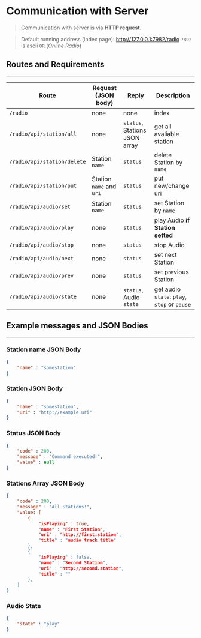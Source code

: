 # Communication with Server

> Communication with server is via **HTTP request**.

> Default running address (index page): http://127.0.0.1:7982/radio
> `7892` is ascii `OR` (_Online Radio_)
## Routes and Requirements 
--- 
| Route | Request (JSON body) | Reply | Description |
| --- | --- | --- | --- |
| `/radio` | none | none | index |
| `/radio/api/station/all` | none | `status`, Stations JSON array | get all avaliable station |
| `/radio/api/station/delete` | Station `name` | `status` | delete Station by `name` |
| `/radio/api/station/put` | Station `name` and `uri` | `status` | put new/change uri |
| `/radio/api/audio/set` | Station `name` | `status` | set Station by `name` |
| `/radio/api/audio/play` | none | `status` | play Audio **if Station setted** |
| `/radio/api/audio/stop` | none | `status` | stop Audio |
| `/radio/api/audio/next` | none | `status` | set next Station |
| `/radio/api/audio/prev` | none | `status` | set previous Station |
| `/radio/api/audio/state` | none | `status`, Audio `state` | get audio `state`: `play`, `stop` or `pause` |

## Example messages and JSON Bodies
---
### Station name JSON Body
```json
{
    "name" : "somestation"
}
```
### Station JSON Body
```json
{
    "name" : "somestation",
    "uri" : "http://example.uri"
}
```
### Status JSON Body
```json
{
    "code" : 200,
    "message" : "Command executed!",
    "value" : null
}
```

### Stations Array JSON Body
```json
{
    "code" : 200,
    "message" : "All Stations!",
    "value: [
        {
            "isPlaying" : true,
            "name" : "First Station",
            "uri" : "http://first.station",
            "title" : "audio track title"
        }, 
        {
            "isPlaying" : false,
            "name" : "Second Station",
            "uri" : "http://second.station",
            "title" : ""
        }, 
    ]
}
```

### Audio State
```json
{
    "state" : "play"
}
```



